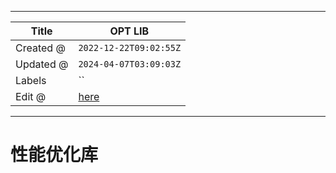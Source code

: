 -----

| Title     | OPT LIB                                           |
| --------- | ------------------------------------------------- |
| Created @ | `2022-12-22T09:02:55Z`                            |
| Updated @ | `2024-04-07T03:09:03Z`                            |
| Labels    | \`\`                                              |
| Edit @    | [here](https://github.com/junxnone/opt/issues/44) |

-----

# 性能优化库
